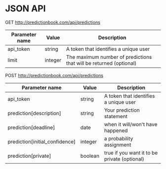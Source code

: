 # JSON API

GET  http://predictionbook.com/api/predictions

Parameter name | Value   | Description
---------------| --------|------------
api_token      | string  | A token that identifies a unique user
limit          | integer | The maximum number of predictions that will be returned (optional)

POST  http://predictionbook.com/api/predictions

Parameter name                | Value   | Description
------------------------------| --------|------------
api_token                     | string  | A token that identifies a unique user
prediction[description]       | string  | Your prediction statement
prediction[deadline]          | date    | when it will/won't have happened
prediction[initial_confidence]| integer | a probability assignment
prediction[private]           | boolean | true if you want it to be private (optional)
